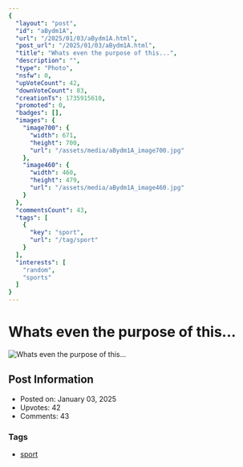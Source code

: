 ```yaml
---
{
  "layout": "post",
  "id": "aBydm1A",
  "url": "/2025/01/03/aBydm1A.html",
  "post_url": "/2025/01/03/aBydm1A.html",
  "title": "Whats even the purpose of this...",
  "description": "",
  "type": "Photo",
  "nsfw": 0,
  "upVoteCount": 42,
  "downVoteCount": 83,
  "creationTs": 1735915610,
  "promoted": 0,
  "badges": [],
  "images": {
    "image700": {
      "width": 671,
      "height": 700,
      "url": "/assets/media/aBydm1A_image700.jpg"
    },
    "image460": {
      "width": 460,
      "height": 479,
      "url": "/assets/media/aBydm1A_image460.jpg"
    }
  },
  "commentsCount": 43,
  "tags": [
    {
      "key": "sport",
      "url": "/tag/sport"
    }
  ],
  "interests": [
    "random",
    "sports"
  ]
}
---
```


# Whats even the purpose of this...

![Whats even the purpose of this...](/assets/media/aBydm1A_image700.jpg)

## Post Information

- Posted on: January 03, 2025
- Upvotes: 42
- Comments: 43

### Tags

- [sport](/tag/sport)
